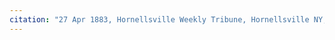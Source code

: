 ```yaml
---
citation: "27 Apr 1883, Hornellsville Weekly Tribune, Hornellsville NY, p1, fultonhistory.com."
---
```



